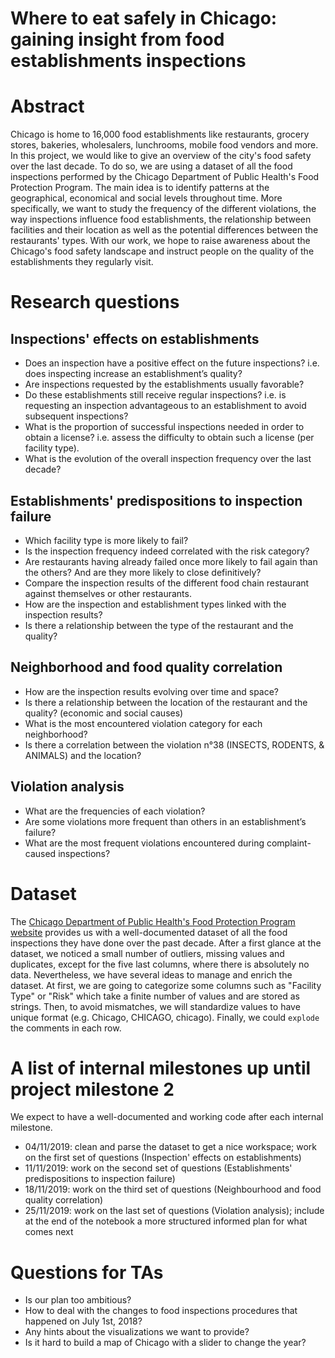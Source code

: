 # Where to eat safely in Chicago: gaining insight from food establishments inspections

# Abstract
Chicago is home to 16,000 food establishments like restaurants, grocery stores, bakeries, wholesalers, lunchrooms, mobile food vendors and more. In this project, we would like to give an overview of the city's food safety over the last decade. To do so, we are using a dataset of all the food inspections performed by the Chicago Department of Public Health's Food Protection Program. The main idea is to identify patterns at the geographical, economical and social levels throughout time. More specifically, we want to study the frequency of the different violations, the way inspections influence food establishments, the relationship between facilities and their location as well as the potential differences between the restaurants' types. With our work, we hope to raise awareness about the Chicago's food safety landscape and instruct people on the quality of the establishments they regularly visit.

# Research questions
## Inspections' effects on establishments
- Does an inspection have a positive effect on the future inspections? i.e. does inspecting increase an establishment’s quality?
- Are inspections requested by the establishments usually favorable?
- Do these establishments still receive regular inspections? i.e. is requesting an inspection advantageous to an establishment to avoid subsequent inspections?
- What is the proportion of successful inspections needed in order to obtain a license? i.e. assess the difficulty to obtain such a license (per facility type).
- What is the evolution of the overall inspection frequency over the last decade?

## Establishments' predispositions to inspection failure
- Which facility type is more likely to fail?
- Is the inspection frequency indeed correlated with the risk category?
- Are restaurants having already failed once more likely to fail again than the others? And are they more likely to close definitively?
- Compare the inspection results of the different food chain restaurant against themselves or other restaurants.
- How are the inspection and establishment types linked with the inspection results?
- Is there a relationship between the type of the restaurant and the quality?

## Neighborhood and food quality correlation
- How are the inspection results evolving over time and space?
- Is there a relationship between the location of the restaurant and the quality? (economic and social causes)
- What is the most encountered violation category for each neighborhood?
- Is there a correlation between the violation n°38 (INSECTS, RODENTS, & ANIMALS) and the location?

## Violation analysis
- What are the frequencies of each violation?
- Are some violations more frequent than others in an establishment’s failure?
- What are the most frequent violations encountered during complaint-caused inspections?

# Dataset
The [Chicago Department of Public Health's Food Protection Program website](https://www.kaggle.com/chicago/chicago-food-inspections#food-inspections.csv) provides us with a well-documented dataset of all the food inspections they have done over the past decade. After a first glance at the dataset, we noticed a small number of outliers, missing values and duplicates, except for the five last columns, where there is absolutely no data. Nevertheless, we have several ideas to manage and enrich the dataset. At first, we are going to categorize some columns such as "Facility Type" or "Risk" which take a finite number of values and are stored as strings. Then, to avoid mismatches, we will standardize values to have unique format (e.g. Chicago, CHICAGO, chicago). Finally, we could `explode` the comments in each row.

# A list of internal milestones up until project milestone 2
We expect to have a well-documented and working code after each internal milestone.
- 04/11/2019: clean and parse the dataset to get a nice workspace; work on the first set of questions (Inspection' effects on establishments)
- 11/11/2019: work on the second set of questions (Establishments' predispositions to inspection failure)
- 18/11/2019: work on the third set of questions (Neighbourhood and food quality correlation)
- 25/11/2019: work on the last set of questions (Violation analysis); include at the end of the notebook a more structured informed plan for what comes next

# Questions for TAs
- Is our plan too ambitious?
- How to deal with the changes to food inspections procedures that happened on July 1st, 2018?
- Any hints about the visualizations we want to provide? 
- Is it hard to build a map of Chicago with a slider to change the year?
